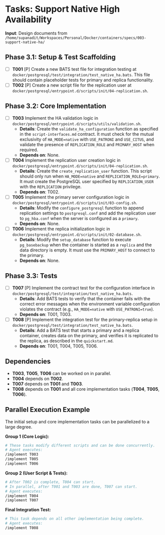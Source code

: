 # Tasks: Support Native High Availability

**Input**: Design documents from `/home/supanadit/Workspaces/Personal/Docker/containers/specs/003-support-native-ha/`

## Phase 3.1: Setup & Test Scaffolding
- [ ] **T001** [P] Create a new BATS test file for integration testing at `docker/postgresql/test/integration/test_native_ha.bats`. This file should contain placeholder tests for primary and replica functionality.
- [ ] **T002** [P] Create a new script file for the replication user at `docker/postgresql/entrypoint.d/scripts/init/04-replication.sh`.

## Phase 3.2: Core Implementation
- [ ] **T003** Implement the HA validation logic in `docker/postgresql/entrypoint.d/scripts/utils/validation.sh`.
    - **Details**: Create the `validate_ha_configuration` function as specified in the `script-interfaces.md` contract. It must check for the mutual exclusivity of `HA_MODE=native` with `USE_PATRONI` and `USE_CITUS`, and validate the presence of `REPLICATION_ROLE` and `PRIMARY_HOST` when required.
    - **Depends on**: None.
- [ ] **T004** Implement the replication user creation logic in `docker/postgresql/entrypoint.d/scripts/init/04-replication.sh`.
    - **Details**: Create the `create_replication_user` function. This script should only run when `HA_MODE=native` and `REPLICATION_ROLE=primary`. It must create the PostgreSQL user specified by `REPLICATION_USER` with the `REPLICATION` privilege.
    - **Depends on**: T002.
- [ ] **T005** Implement the primary server configuration logic in `docker/postgresql/entrypoint.d/scripts/init/03-config.sh`.
    - **Details**: Modify the `configure_postgresql` function to append replication settings to `postgresql.conf` and add the replication user to `pg_hba.conf` when the server is configured as a `primary`.
    - **Depends on**: None.
- [ ] **T006** Implement the replica initialization logic in `docker/postgresql/entrypoint.d/scripts/init/02-database.sh`.
    - **Details**: Modify the `setup_database` function to execute `pg_basebackup` when the container is started as a `replica` and the data directory is empty. It must use the `PRIMARY_HOST` to connect to the primary.
    - **Depends on**: None.

## Phase 3.3: Tests
- [ ] **T007** [P] Implement the contract test for the configuration interface in `docker/postgresql/test/integration/test_native_ha.bats`.
    - **Details**: Add BATS tests to verify that the container fails with the correct error messages when the environment variable configuration violates the contract (e.g., `HA_MODE=native` with `USE_PATRONI=true`).
    - **Depends on**: T001, T003.
- [ ] **T008** [P] Implement the integration test for the primary-replica setup in `docker/postgresql/test/integration/test_native_ha.bats`.
    - **Details**: Add a BATS test that starts a primary and a replica container, creates data on the primary, and verifies it is replicated to the replica, as described in the `quickstart.md`.
    - **Depends on**: T001, T004, T005, T006.

## Dependencies
- **T003**, **T005**, **T006** can be worked on in parallel.
- **T004** depends on **T002**.
- **T007** depends on **T001** and **T003**.
- **T008** depends on **T001** and all core implementation tasks (**T004**, **T005**, **T006**).

## Parallel Execution Example
The initial setup and core implementation tasks can be parallelized to a large degree.

**Group 1 (Core Logic):**
```bash
# These tasks modify different scripts and can be done concurrently.
# Agent executes:
/implement T003
/implement T005
/implement T006
```

**Group 2 (User Script & Tests):**
```bash
# After T002 is complete, T004 can start.
# In parallel, after T001 and T003 are done, T007 can start.
# Agent executes:
/implement T004
/implement T007
```

**Final Integration Test:**
```bash
# This task depends on all other implementation being complete.
# Agent executes:
/implement T008
```
